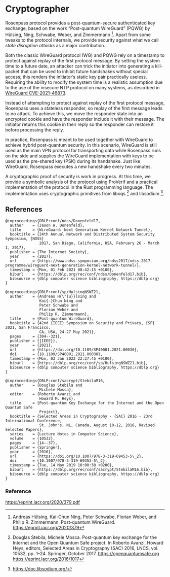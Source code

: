# Cryptographer


Rosenpass protocol provides a post-quantum-secure authenticated key exchange, based on the work “Post-quantum WireGuard” (PQWG) by Hülsing, Ning, Schwabe, Weber, and Zimmermann [^pqwg]. Apart from some tweaks to the protocol internals, we provide security against what we call _state disruption attacks_ as a major contribution.

Both the classic WireGuard protocol (WG) and PQWG rely on a timestamp to protect against replay of the first protocol message. By setting the system time to a future date, an attacker can trick the initiator into generating a kill-packet that can be used to inhibit future handshakes without special access; this renders the initiator’s static key pair practically useless. Requiring the ability to modify the system time is a realistic assumption due to the use of the insecure NTP protocol on many systems, as described in [WireGuard CVE-2021-46873](https://cve.mitre.org/cgi-bin/cvename.cgi?name=CVE-2021-46873).

Instead of attempting to protect against replay of the first protocol message, Rosenpass uses a stateless responder, so replay of the first message leads to no attack. To achieve this, we move the responder state into an encrypted cookie and have the responder include it with their message. The initiator returns this cookie in their reply so the responder can restore it before processing the reply.

In practice, Rosenpass is meant to be used together with WireGuard to achieve hybrid post-quantum security. In this scenario, WireGuard is still used as the main VPN protocol for transporting data while Rosenpass runs on the side and supplies the WireGuard implementation with keys to be used as the pre-shared key (PSK) during its handshake. Just like WireGuard, Rosenpass executes a new handshake every two minutes.

A cryptographic proof of security is work in progress. At this time, we provide a symbolic analysis of the protocol using ProVerif and a practical implementation of the protocol in the Rust programming language. The implementation uses cryptographic primitives from liboqs [^liboqs] and libsodium [^libsodium].

## References

[^wg]: Jason A. Donenfeld. WireGuard: Next Generation Kernel Network Tunnel. NDSS 2017
```
@inproceedings{DBLP:conf/ndss/Donenfeld17,
  author    = {Jason A. Donenfeld},
  title     = {WireGuard: Next Generation Kernel Network Tunnel},
  booktitle = {24th Annual Network and Distributed System Security Symposium, {NDSS}
               2017, San Diego, California, USA, February 26 - March 1, 2017},
  publisher = {The Internet Society},
  year      = {2017},
  url       = {https://www.ndss-symposium.org/ndss2017/ndss-2017-programme/wireguard-next-generation-kernel-network-tunnel/},
  timestamp = {Mon, 01 Feb 2021 08:42:15 +0100},
  biburl    = {https://dblp.org/rec/conf/ndss/Donenfeld17.bib},
  bibsource = {dblp computer science bibliography, https://dblp.org}
}
```

[^pqwg]: Andreas Hülsing, Kai-Chun Ning, Peter Schwabe, Florian Weber, and Philip R. Zimmermann. Post-quantum WireGuard. https://eprint.iacr.org/2020/379
```
@inproceedings{DBLP:conf/sp/HulsingNSWZ21,
  author    = {Andreas H{\"{u}}lsing and
               Kai{-}Chun Ning and
               Peter Schwabe and
               Florian Weber and
               Philip R. Zimmermann},
  title     = {Post-quantum WireGuard},
  booktitle = {42nd {IEEE} Symposium on Security and Privacy, {SP} 2021, San Francisco,
               CA, USA, 24-27 May 2021},
  pages     = {304--321},
  publisher = {{IEEE}},
  year      = {2021},
  url       = {https://doi.org/10.1109/SP40001.2021.00030},
  doi       = {10.1109/SP40001.2021.00030},
  timestamp = {Mon, 03 Jan 2022 22:27:45 +0100},
  biburl    = {https://dblp.org/rec/conf/sp/HulsingNSWZ21.bib},
  bibsource = {dblp computer science bibliography, https://dblp.org}
}
```

[^liboqs]: Douglas Stebila, Michele Mosca. Post-quantum key exchange for the Internet and the Open Quantum Safe project. In Roberto Avanzi, Howard Heys, editors, Selected Areas in Cryptography (SAC) 2016, LNCS, vol. 10532, pp. 1–24. Springer, October 2017. https://openquantumsafe.org
https://eprint.iacr.org/2016/1017
```
@inproceedings{DBLP:conf/sacrypt/StebilaM16,
  author    = {Douglas Stebila and
               Michele Mosca},
  editor    = {Roberto Avanzi and
               Howard M. Heys},
  title     = {Post-quantum Key Exchange for the Internet and the Open Quantum Safe
               Project},
  booktitle = {Selected Areas in Cryptography - {SAC} 2016 - 23rd International Conference,
               St. John's, NL, Canada, August 10-12, 2016, Revised Selected Papers},
  series    = {Lecture Notes in Computer Science},
  volume    = {10532},
  pages     = {14--37},
  publisher = {Springer},
  year      = {2016},
  url       = {https://doi.org/10.1007/978-3-319-69453-5\_2},
  doi       = {10.1007/978-3-319-69453-5\_2},
  timestamp = {Tue, 14 May 2019 10:00:38 +0200},
  biburl    = {https://dblp.org/rec/conf/sacrypt/StebilaM16.bib},
  bibsource = {dblp computer science bibliography, https://dblp.org}
}
```



[^libsodium]: https://doc.libsodium.org/


###  Reference

https://eprint.iacr.org/2020/379.pdf 


